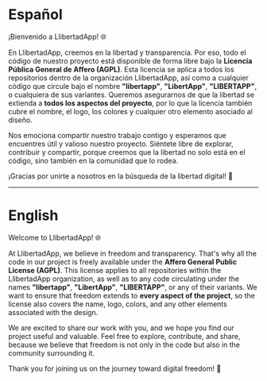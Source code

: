 # Español

¡Bienvenido a LlibertadApp! 🌐

En LlibertadApp, creemos en la libertad y transparencia. Por eso, todo el código de nuestro proyecto está disponible de forma libre bajo la **Licencia Pública General de Affero (AGPL)**. Esta licencia se aplica a todos los repositorios dentro de la organización LlibertadApp, así como a cualquier código que circule bajo el nombre **"libertapp"**, **"LibertApp"**, **"LIBERTAPP"**, o cualquiera de sus variantes. Queremos asegurarnos de que la libertad se extienda a **todos los aspectos del proyecto**, por lo que la licencia también cubre el nombre, el logo, los colores y cualquier otro elemento asociado al diseño.

Nos emociona compartir nuestro trabajo contigo y esperamos que encuentres útil y valioso nuestro proyecto. Siéntete libre de explorar, contribuir y compartir, porque creemos que la libertad no solo está en el código, sino también en la comunidad que lo rodea.

¡Gracias por unirte a nosotros en la búsqueda de la libertad digital! 🚀

---

# English

Welcome to LlibertadApp! 🌐

At LlibertadApp, we believe in freedom and transparency. That's why all the code in our project is freely available under the **Affero General Public License (AGPL)**. This license applies to all repositories within the LlibertadApp organization, as well as to any code circulating under the names **"libertapp"**, **"LibertApp"**, **"LIBERTAPP"**, or any of their variants. We want to ensure that freedom extends to **every aspect of the project**, so the license also covers the name, logo, colors, and any other elements associated with the design.

We are excited to share our work with you, and we hope you find our project useful and valuable. Feel free to explore, contribute, and share, because we believe that freedom is not only in the code but also in the community surrounding it.

Thank you for joining us on the journey toward digital freedom! 🚀
